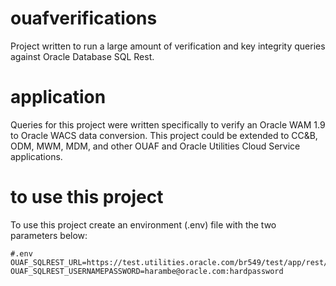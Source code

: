 # ouafverifications
Project written to run a large amount of verification and key integrity queries against Oracle Database SQL Rest. 

# application
Queries for this project were written specifically to verify an Oracle WAM 1.9 to Oracle WACS data conversion. This project could be extended to CC&B, ODM, MWM, MDM, and other OUAF and Oracle Utilities Cloud Service applications.

# to use this project
To use this project create an environment (.env) file with the two parameters below:
```
#.env
OUAF_SQLREST_URL=https://test.utilities.oracle.com/br549/test/app/rest/
OUAF_SQLREST_USERNAMEPASSWORD=harambe@oracle.com:hardpassword
```